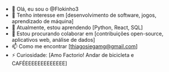 - 👋 Olá, eu sou o @Flokinho3
- 👀 Tenho interesse em [desenvolvimento de software, jogos, aprendizado de máquina]
- 🌱 Atualmente, estou aprendendo [Python, React, SQL]
- 💞️ Estou procurando colaborar em [contribuições open-source, aplicativos web, análise de dados]
- 📫 Como me encontrar [thiagosiegamg@gmail.com]
- ⚡ Curiosidade: [Amo Factorio! Andar de bicicleta e CAFÉEEEEEEEEEEEEE]
